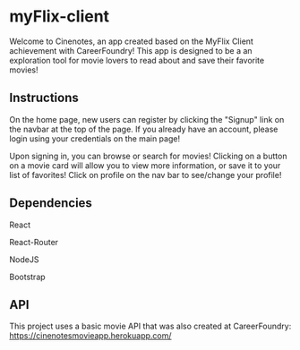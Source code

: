 # myFlix-client

 Welcome to Cinenotes, an app created based on the MyFlix Client achievement with CareerFoundry! This app is designed to be a an exploration tool for movie lovers to read about and save their favorite movies!

## Instructions

On the home page, new users can register by clicking the "Signup" link on the navbar at the top of the page. If you already have an account, please login using your credentials on the main page!

Upon signing in, you can browse or search for movies! Clicking on a button on a movie card will allow you to view more information, or save it to your list of favorites! Click on profile on the nav bar to see/change your profile!

## Dependencies

React

React-Router

NodeJS

Bootstrap

## API

This project uses a basic movie API that was also created at CareerFoundry: https://cinenotesmovieapp.herokuapp.com/
